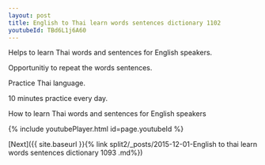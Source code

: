 ```yaml
---
layout: post
title: English to Thai learn words sentences dictionary 1102 
youtubeId: TBd6L1j6A60
---
```

 
 
Helps to learn Thai words and sentences for English speakers.

Opportunitiy to repeat the words sentences. 

Practice Thai language. 
 
10 minutes practice every day. 
 
How to learn Thai words and sentences for English speakers 
 
{% include youtubePlayer.html id=page.youtubeId %}
 
 
[Next]({{ site.baseurl }}{% link  split2/_posts/2015-12-01-English to thai learn words sentences dictionary 1093 .md%})
 
